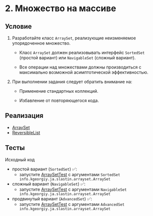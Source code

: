 # 2. Множество на массиве

## Условие

1. Разработайте класс `ArraySet`, реализующие неизменяемое упорядоченное множество.

    * Класс `ArraySet` должен реализовывать интерфейс `SortedSet` (простой вариант) или `NavigableSet` (сложный вариант).

    * Все операции над множествами должны производиться с максимально возможной асимптотической эффективностью.

2. При выполнении задания следует обратить внимание на:

    * Применение стандартных коллекций.

    * Избавление от повторяющегося кода.

## Реализация

- [ArraySet](info.kgeorgiy.ja.slastin.arrayset/ArraySet.java)
- [ReversibleList](info.kgeorgiy.ja.slastin.arrayset/ReversibleList.java)

## Тесты

Исходный код

* простой вариант (`SortedSet`) ✅:
    * запустите [ArraySetTest](test/ArraySetTest.java) с аргументами `SortedSet info.kgeorgiy.ja.slastin.arrayset.ArraySet`
* сложный вариант (`NavigableSet`) ✅:
    * запустите [ArraySetTest](test/ArraySetTest.java) с аргументами `NavigableSet info.kgeorgiy.ja.slastin.arrayset.ArraySet`
* продвинутый вариант (`AdvancedSet`) ✅:
    * запустите [ArraySetTest](test/ArraySetTest.java) с аргументами `AdvancedSet info.kgeorgiy.ja.slastin.arrayset.ArraySet`
